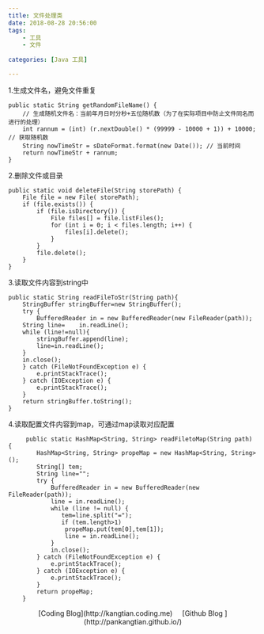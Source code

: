 ```yaml
---
title: 文件处理类
date: 2018-08-28 20:56:00
tags: 
	- 工具 
	- 文件
	 
categories: [Java 工具]

---
```



1.生成文件名，避免文件重复

	public static String getRandomFileName() {
		// 生成随机文件名：当前年月日时分秒+五位随机数（为了在实际项目中防止文件同名而进行的处理）
		int rannum = (int) (r.nextDouble() * (99999 - 10000 + 1)) + 10000; // 获取随机数
		String nowTimeStr = sDateFormat.format(new Date()); // 当前时间
		return nowTimeStr + rannum;
	}

2.删除文件或目录

	public static void deleteFile(String storePath) {
		File file = new File( storePath);
		if (file.exists()) {
			if (file.isDirectory()) {
				File files[] = file.listFiles();
				for (int i = 0; i < files.length; i++) {
					files[i].delete();
				}
			}
			file.delete();
		}
	}

3.读取文件内容到string中

	public static String readFileToStr(String path){
		StringBuffer stringBuffer=new StringBuffer();
		try {
			BufferedReader in = new BufferedReader(new FileReader(path));
		String line=	in.readLine();
		while (line!=null){
			stringBuffer.append(line);
			line=in.readLine();
		}
		in.close();
		} catch (FileNotFoundException e) {
			e.printStackTrace();
		} catch (IOException e) {
			e.printStackTrace();
		}
		return stringBuffer.toString();
	}

4.读取配置文件内容到map，可通过map读取对应配置

		 public static HashMap<String, String> readFiletoMap(String path) {
	        HashMap<String, String> propeMap = new HashMap<String, String>();
	        String[] tem;
	        String line="";
	        try {
	            BufferedReader in = new BufferedReader(new FileReader(path));
	            line = in.readLine();
	            while (line != null) {
	               tem=line.split("=");
	               if (tem.length>1)
	                propeMap.put(tem[0],tem[1]);
	                line = in.readLine();
	            }
	            in.close();
	        } catch (FileNotFoundException e) {
	            e.printStackTrace();
	        } catch (IOException e) {
	            e.printStackTrace();
	        }
	        return propeMap;
    	}

<center>[Coding Blog](http://kangtian.coding.me)     &nbsp;&nbsp;&nbsp;    [Github Blog  ](http://pankangtian.github.io/) </center>